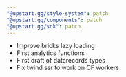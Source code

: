 ```yaml
---
"@upstart.gg/style-system": patch
"@upstart.gg/components": patch
"@upstart.gg/sdk": patch
---
```


- Improve bricks lazy loading
- First analytics functions
- First draft of datarecords types
- Fix twind ssr to work on CF workers
